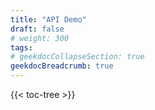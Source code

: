```yaml
---
title: "API Demo"
draft: false
# weight: 300
tags:
# geekdocCollapseSection: true
geekdocBreadcrumb: true
---
```


{{< toc-tree >}}

